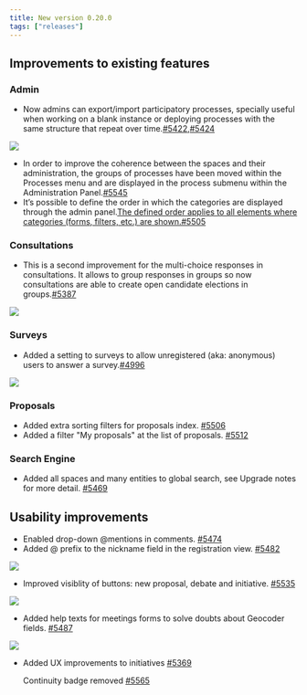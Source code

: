 ```yaml
---
title: New version 0.20.0
tags: ["releases"]
---
```

## Improvements to existing features

### Admin

* Now admins can export/import participatory processes, specially useful when working on a blank instance or deploying processes with the same structure that repeat over time.[\#5422](https://github.com/decidim/decidim/pull/5422),[\#5424](https://github.com/decidim/decidim/pull/5424)

![](https://lh4.googleusercontent.com/nWbNaNHJoc5dqCfNh8bzsqPTRIqZVlOdZwEea4kZoXhDuypMynll__v0_rjErBGNyuPUKSb37LOwqVIHuBoyiIR2YHpPAvgRujcO4NB9ZztZrZMRAut2wduXtM2yURCpyd6D9u4N)

* In order to improve the coherence between the spaces and their administration, the groups of processes have been moved within the Processes menu and are displayed in the process submenu within the Administration Panel.[\#5545](https://github.com/decidim/decidim/pull/5545)
* It’s possible to define the order in which the categories are displayed through the admin panel.[The defined order applies to all elements where categories (forms, filters, etc.) are shown.#5505](https://github.com/decidim/decidim/pull/5505)

### Consultations

* This is a second improvement for the multi-choice responses in consultations. It allows to group responses in groups so now consultations are able to create open candidate elections in groups.[\#5387](https://github.com/decidim/decidim/pull/5387)

![](https://lh6.googleusercontent.com/tchZt_xzBtgtELloXYfPjhhntG6tPrdd52Gj58gVuH9bBfjY2_TqpXmPq8bB1W7NpuQLNaWDkc4XYDQNRYJ6pPUOxMaUhB-bTv5Kr3_9mtMzcE0kbXw-9ch-LMc23tvnIcKIuF89)

### Surveys

* Added a setting to surveys to allow unregistered (aka: anonymous) users to answer a survey.[\#4996](https://github.com/decidim/decidim/pull/4996)

![](https://lh5.googleusercontent.com/bNCpIfgoX2MW6cCUp1PTPz6vHRHlelB-wrHGyw4KeKJcqKAfkpF7m7vAvLyI1L9npvmh0qSf9YJGy6oUwjkr8F8N6oIiWcNxWp72cuWZPlOFttC-WKYflsGQSXtwHlQTsJuSK1uo)

### Proposals

* Added extra sorting filters for proposals index. [\#5506](https://github.com/decidim/decidim/pull/5506)
* Added a filter "My proposals" at the list of proposals. [\#5512](https://github.com/decidim/decidim/pull/5512)

### Search Engine

* Added all spaces and many entities to global search, see Upgrade notes for more detail. [\#5469](https://github.com/decidim/decidim/pull/5469)

## Usability improvements

* Enabled drop-down @mentions in comments. [\#5474](https://github.com/decidim/decidim/pull/5474)
* Added @ prefix to the nickname field in the registration view. [\#5482](https://github.com/decidim/decidim/pull/5482)

![](https://lh5.googleusercontent.com/-gMnh1w-E_DFyUDDCSWBV9pvkXSOyD9QaaoS8TfgrBctUXCd0HqOTct8T-U3UjqL7DInawSZFtFKv4u9fQ_f6hvJC-icmB5ECpYIw1rXT0wLPTSbeFBXZi5iPirqNXUM2gthwEwj)

* Improved visiblity of buttons: new proposal, debate and initiative. [\#5535](https://github.com/decidim/decidim/pull/5535)

![](https://lh4.googleusercontent.com/AzvLOaVamXBIFxdbC93iCpZ1_i5ZhkWkzsAoNShUYosJy82l_JCCAtZk0DQpq7TXwNVkhVJQp_A3z9OlTRXG2J4pvHdEtglbBTdsmv9RLLOCCF087Hx6IkKPSFw7SHOUTg2cHXaq)

* Added help texts for meetings forms to solve doubts about Geocoder fields. [\#5487](https://github.com/decidim/decidim/pull/5487)

![](https://lh4.googleusercontent.com/7BR31h2vzlalHdBYoS8DvUM4xgADoat4RZiQReMGIRPSTmREjTPL9chW3QW-6uv6AGaQ7J1FdVkIn0-eG9ZCE46xjRpyO4Ccuk7zUv44iWuWJN_flRYwRJiXQu6lD5zFxbE4FRZ9)

* Added UX improvements to initiatives [\#5369](https://github.com/decidim/decidim/pull/5369)

  Continuity badge removed [\#5565](https://github.com/decidim/decidim/pull/5565)
